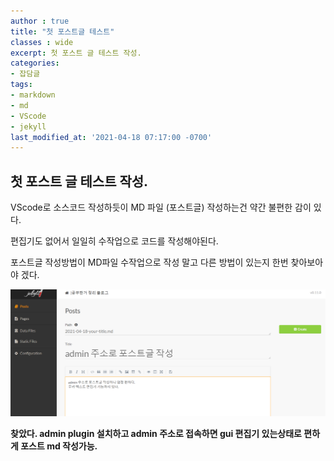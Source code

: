 ```yaml
---
author : true
title: "첫 포스트글 테스트"
classes : wide
excerpt: 첫 포스트 글 테스트 작성.
categories:
- 잡담글
tags:
- markdown
- md
- VScode
- jekyll
last_modified_at: '2021-04-18 07:17:00 -0700'
---
```


## 첫 포스트 글 테스트 작성.

VScode로 소스코드 작성하듯이 MD 파일 (포스트글) 작성하는건 약간 불편한 감이 있다.  
  
편집기도 없어서 일일히 수작업으로 코드를 작성해야된다.  

포스트글 작성방법이 MD파일 수작업으로 작성 말고 다른 방법이 있는지 한번 찾아보아야 겠다.




![create_post](/assets/image/posts_image/create_post.png)


**찾았다. admin plugin 설치하고 admin 주소로 접속하면 gui 편집기 있는상태로 편하게 포스트 md 작성가능.**
